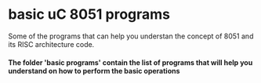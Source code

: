 # basic uC 8051 programs
Some of the programs that can help you understan the concept of 8051 and its RISC architecture code.

#### The folder 'basic programs' contain the list of programs that will help you understand on how to perform the basic operations

